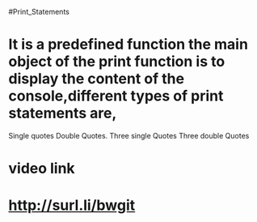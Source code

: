 #Print_Statements
# It is a predefined function the main object of the print function is to display the content of the console,different types of print statements are,
Single quotes
Double Quotes. 
Three single Quotes
Three double Quotes    
      
  
# video link  
# http://surl.li/bwgit 

 
